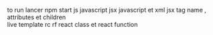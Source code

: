 to run lancer npm start
js javascript  jsx javascript et xml
    jsx tag name , attributes et children  
 live template 
 rc rf   react class et react function